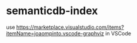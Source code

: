 # semanticdb-index

use https://marketplace.visualstudio.com/items?itemName=joaompinto.vscode-graphviz in VSCode

